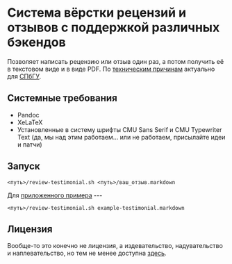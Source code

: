 Система вёрстки рецензий и отзывов с поддержкой различных бэкендов
==================================================================

Позволяет написать рецензию или отзыв один раз, а потом получить её
в текстовом виде и в виде PDF. По [техническим причинам](http://www.math.spbu.ru/ru/mmeh/VKR/review_blackb.pdf)
актуально для [СПбГУ](http://spbu.ru/).

<!-- https://web.archive.org/web/20160528122545/http://www.math.spbu.ru/ru/mmeh/VKR/review_blackb.pdf -->

Системные требования
--------------------

* Pandoc
* XeLaTeX
* Установленные в систему шрифты CMU Sans Serif и CMU Typewriter Text
  (да, мы над этим работаем... или не работаем, присылайте идеи и патчи)

Запуск
------

    <путь>/review-testimonial.sh <путь>/ваш_отзыв.markdown

Для [приложенного примера](example-testimonial.markdown) --- 

    <путь>/review-testimonial.sh example-testimonial.markdown

Лицензия
--------

Вообще-то это конечно не лицензия, а издевательство, надувательство и
наплевательство, но тем не менее доступна [здесь](LICENSE.markdown).

